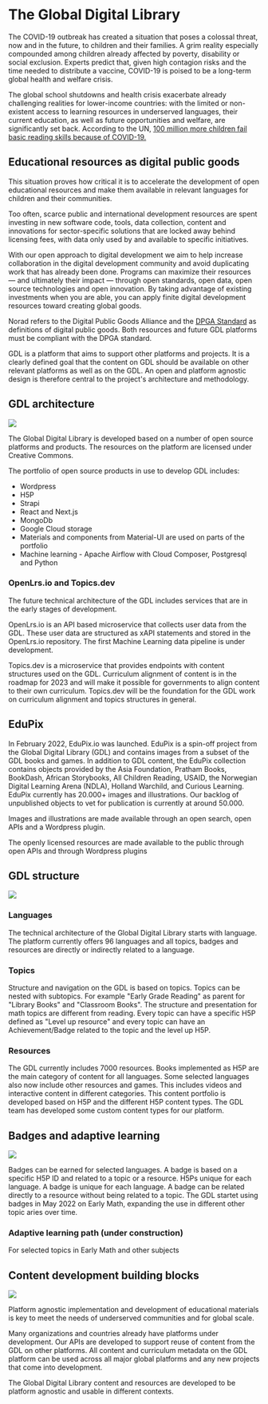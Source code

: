 # The Global Digital Library

The COVID-19 outbreak has created a situation that poses a colossal threat, now and in the future, to children and their families. A grim reality especially compounded among children already affected by poverty, disability or social exclusion. Experts predict that, given high contagion risks and the time needed to distribute a vaccine, COVID-19 is poised to be a long-term global health and welfare crisis.

The global school shutdowns and health crisis exacerbate already challenging realities for lower-income countries: with the limited or non-existent access to learning resources in underserved languages, their current education, as well as future opportunities and welfare, are significantly set back. According to the UN, [100 million more children fail basic reading skills because of COVID-19.](https://news.un.org/en/story/2021/03/1088392)

## Educational resources as digital public goods

This situation proves how critical it is to accelerate the development of open educational resources and make them available in relevant languages for children and their communities.

Too often, scarce public and international development resources are spent investing in new software code, tools, data collection, content and innovations for sector-specific solutions that are locked away behind licensing fees, with data only used by and available to specific initiatives.

With our open approach to digital development we aim to help increase collaboration in the digital development community and avoid duplicating work that has already been done. Programs can maximize their resources — and ultimately their impact — through open standards, open data, open source technologies and open innovation. By taking advantage of existing investments when you are able, you can apply finite digital development resources toward creating global goods.

Norad refers to the Digital Public Goods Alliance and the [DPGA Standard](https://digitalpublicgoods.net/standard/) as definitions of digital public goods. Both resources and future GDL platforms must be compliant with the DPGA standard.

GDL is a platform that aims to support other platforms and projects. It is a clearly defined goal that the content on GDL should be available on other relevant platforms as well as on the GDL. An open and platform agnostic design is therefore central to the project&#39;s architecture and methodology.

## GDL architecture
![](https://github.com/OER-Dev/docs/blob/main/GDL_docs/images/service_1.png)

The Global Digital Library is developed based on a number of open source platforms and products. The resources on the platform are licensed under Creative Commons.

The portfolio of open source products in use to develop GDL includes:

- Wordpress
- H5P
- Strapi
- React and Next.js
- MongoDb
- Google Cloud storage
- Materials and components from Material-UI are used on parts of the portfolio
- Machine learning - Apache Airflow with Cloud Composer, Postgresql and Python

### OpenLrs.io and Topics.dev

The future technical architecture of the GDL includes services that are in the early stages of development.

OpenLrs.io is an API based microservice that collects user data from the GDL. These user data are structured as xAPI statements and stored in the OpenLrs.io repository. The first Machine Learning data pipeline is under development.

Topics.dev is a microservice that provides endpoints with content structures used on the GDL. Curriculum alignment of content is in the roadmap for 2023 and will make it possible for governments to align content to their own curriculum. Topics.dev will be the foundation for the GDL work on curriculum alignment and topics structures in general.

## EduPix

In February 2022, EduPix.io was launched. EduPix is a spin-off project from the Global Digital Library (GDL) and contains images from a subset of the GDL books and games. In addition to GDL content, the EduPix collection contains objects provided by the Asia Foundation, Pratham Books, BookDash, African Storybooks, All Children Reading, USAID, the Norwegian Digital Learning Arena (NDLA), Holland Warchild, and Curious Learning. EduPix currently has 20.000+ images and illustrations. Our backlog of unpublished objects to vet for publication is currently at around 50.000.

Images and illustrations are made available through an open search, open APIs and a Wordpress plugin.

The openly licensed resources are made available to the public through open APIs and through Wordpress plugins

## GDL structure
![](https://github.com/OER-Dev/docs/blob/main/GDL_docs/images/basic_structure.png)

### Languages

The technical architecture of the Global Digital Library starts with language. The platform currently offers 96 languages and all topics, badges and resources are directly or indirectly related to a language.

### Topics

Structure and navigation on the GDL is based on topics. Topics can be nested with subtopics. For example &quot;Early Grade Reading&quot; as parent for &quot;Library Books&quot; and &quot;Classroom Books&quot;. The structure and presentation for math topics are different from reading. Every topic can have a specific H5P defined as &quot;Level up resource&quot; and every topic can have an Achievement/Badge related to the topic and the level up H5P.

### Resources

The GDL currently includes 7000 resources. Books implemented as H5P are the main category of content for all languages. Some selected languages also now include other resources and games. This includes videos and interactive content in different categories. This content portfolio is developed based on H5P and the different H5P content types. The GDL team has developed some custom content types for our platform.

## Badges and adaptive learning
![](https://github.com/OER-Dev/docs/blob/main/GDL_docs/images/badges.png)

Badges can be earned for selected languages. A badge is based on a specific H5P ID and related to a topic or a resource. H5Ps unique for each language. A badge is unique for each language. A badge can be related directly to a resource without being related to a topic. The GDL startet using badges in May 2022 on Early Math, expanding the use in different other topic aries over time.

### Adaptive learning path (under construction)

For selected topics in Early Math and other subjects

## Content development building blocks

![](https://github.com/OER-Dev/docs/blob/main/GDL_docs/images/layers.png)

Platform agnostic implementation and development of educational materials is key to meet the needs of underserved communities and for global scale.

Many organizations and countries already have platforms under development. Our APIs are developed to support reuse of content from the GDL on other platforms. All content and curriculum metadata on the GDL platform can be used across all major global platforms and any new projects that come into development.

The Global Digital Library content and resources are developed to be platform agnostic and usable in different contexts.
